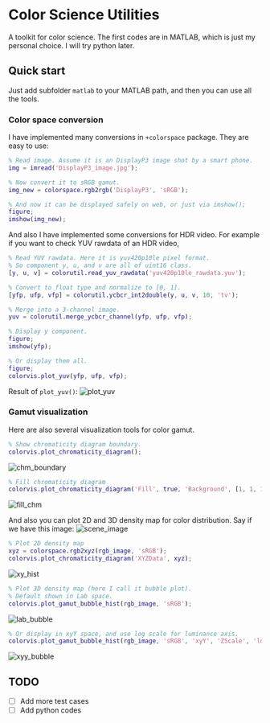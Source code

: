 # Color Science Utilities

A toolkit for color science. The first codes are in MATLAB, which is just my personal choice.
I will try python later.

## Quick start

Just add subfolder `matlab` to your MATLAB path, and then you can use all the tools.

### Color space conversion

I have implemented many conversions in `+colorspace` package. They are easy to use:

```matlab
% Read image. Assume it is an DisplayP3 image shot by a smart phone.
img = imread('DisplayP3_image.jpg');  

% Now convert it to sRGB gamut.
img_new = colorspace.rgb2rgb('DisplayP3', 'sRGB');

% And now it can be displayed safely on web, or just via imshow();
figure;
imshow(img_new);
```

And also I have implemented some conversions for HDR video. For example if you want to check YUV rawdata of an HDR video,

```matlab
% Read YUV rawdata. Here it is yuv420p10le pixel format.
% So component y, u, and v are all of uint16 class.
[y, u, v] = colorutil.read_yuv_rawdata('yuv420p10le_rawdata.yuv');

% Convert to float type and normalize to [0, 1].
[yfp, ufp, vfp] = colorutil.ycbcr_int2double(y, u, v, 10, 'tv');

% Merge into a 3-channel image.
yuv = colorutil.merge_ycbcr_channel(yfp, ufp, vfp);

% Display y component.
figure;
imshow(yfp);

% Or display them all.
figure;
colorvis.plot_yuv(yfp, ufp, vfp);
```

Result of `plot_yuv()`:
![plot_yuv](matlab/img/plot_yuv.png)

### Gamut visualization

Here are also several visualization tools for color gamut.

```matlab
% Show chromaticity diagram boundary.
colorvis.plot_chromaticity_diagram();
```
![chm_boundary](matlab/img/chromaticity_boundary.png)

```matlab
% Fill chromaticity diagram
colorvis.plot_chromaticity_diagram('Fill', true, 'Background', [1, 1, 1]);
```
![fill_chm](matlab/img/chromaticity_fill.png)

And also you can plot 2D and 3D density map for color distribution. Say if we have this image:
![scene_image](matlab/img/scene_img.jpg)

```matlab
% Plot 2D density map
xyz = colorspace.rgb2xyz(rgb_image, 'sRGB');
colorvis.plot_chromaticity_diagram('XYZData', xyz);
```
![xy_hist](matlab/img/xy_hist.png)

```matlab
% Plot 3D density map (here I call it bubble plot).
% Default shown in Lab space.
colorvis.plot_gamut_bubble_hist(rgb_image, 'sRGB');
```
![lab_bubble](matlab/img/Lab_bubble.png)

```matlab
% Or display in xyY space, and use log scale for luminance axis.
colorvis.plot_gamut_bubble_hist(rgb_image, 'sRGB', 'xyY', 'ZScale', 'log');
```
![xyy_bubble](matlab/img/xyY_bubble.png)

## TODO
- [ ] Add more test cases
- [ ] Add python codes